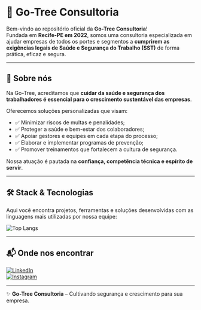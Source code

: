 # 🌳 Go-Tree Consultoria

Bem-vindo ao repositório oficial da **Go-Tree Consultoria**!  
Fundada em **Recife-PE em 2022**, somos uma consultoria especializada em ajudar empresas de todos os portes e segmentos a **cumprirem as exigências legais de Saúde e Segurança do Trabalho (SST)** de forma prática, eficaz e segura.

---

## 🚀 Sobre nós

Na Go-Tree, acreditamos que **cuidar da saúde e segurança dos trabalhadores é essencial para o crescimento sustentável das empresas**.  

Oferecemos soluções personalizadas que visam:  
- ✅ Minimizar riscos de multas e penalidades;  
- ✅ Proteger a saúde e bem-estar dos colaboradores;  
- ✅ Apoiar gestores e equipes em cada etapa do processo;  
- ✅ Elaborar e implementar programas de prevenção;  
- ✅ Promover treinamentos que fortalecem a cultura de segurança.  

Nossa atuação é pautada na **confiança, competência técnica e espírito de servir**.  

---

## 🛠️ Stack & Tecnologias

Aqui você encontra projetos, ferramentas e soluções desenvolvidas com as linguagens mais utilizadas por nossa equipe:

![Top Langs](https://github-readme-stats.vercel.app/api/top-langs/?username=Gotree-Consultoria&layout=compact)

---

## 📬 Onde nos encontrar

[![LinkedIn](https://img.shields.io/badge/LinkedIn-000?style=for-the-badge&logo=linkedin&logoColor=0E76A8)](https://www.linkedin.com/company/go-tree-consultoria/)  
[![Instagram](https://img.shields.io/badge/Instagram-000?style=for-the-badge&logo=instagram)](https://www.instagram.com/gotreeconsultoria/)  

---

✨ **Go-Tree Consultoria** – Cultivando segurança e crescimento para sua empresa.  
